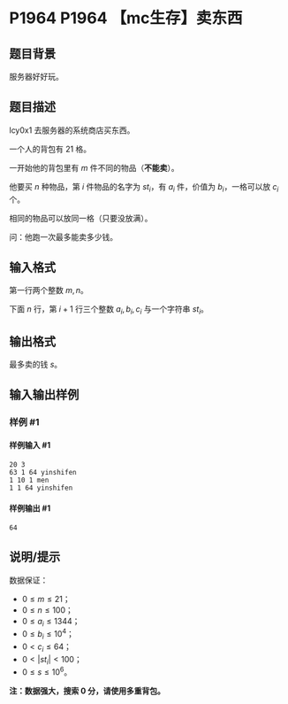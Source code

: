 # P1964 P1964 【mc生存】卖东西

## 题目背景

服务器好好玩。

## 题目描述

lcy0x1 去服务器的系统商店买东西。

一个人的背包有 $21$ 格。

一开始他的背包里有 $m$ 件不同的物品（**不能卖**）。

他要买 $n$ 种物品，第 $i$ 件物品的名字为 $st_i$，有 $a_i$ 件，价值为 $b_i$，一格可以放 $c_i$ 个。

相同的物品可以放同一格（只要没放满）。

问：他跑一次最多能卖多少钱。

## 输入格式

第一行两个整数 $m,n$。

下面 $n$ 行，第 $i+1$ 行三个整数 $a_i,b_i,c_i$ 与一个字符串 $st_i$。


## 输出格式

最多卖的钱 $s$。

## 输入输出样例

### 样例 #1

#### 样例输入 #1

```
20 3
63 1 64 yinshifen
1 10 1 men
1 1 64 yinshifen
```

#### 样例输出 #1

```
64
```

## 说明/提示

数据保证：

- $0\leq m\leq 21$；
- $0\leq n\leq 100$；
- $0\leq a_i\leq 1344$；
- $0\leq b_i\leq 10^4$；
- $0<c_i\leq 64$；
- $0<|st_i|<100$；
- $0\leq s\leq 10^6$。

**注：数据强大，搜索 $0$ 分，请使用多重背包。**

